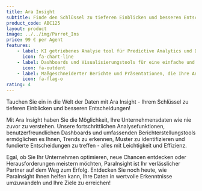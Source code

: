 ```yaml
---
title: Ara Insight
subtitle: Finde den Schlüssel zu tieferen Einblicken und besseren Entscheidungen!
product_code: ABC125
layout: product
image: ../../img/Parrot_Ins
price: 99 € per Agent
features:
    - label: KI getriebenes Analyse tool für Predictive Analytics und Data Mining, um tiefe Einblicke in Ihre Unternehmensdaten zu gewinnen und fundierte Entscheidungen zu treffen.
      icon: fa-chart-line
    - label: Dashboards und Visualisierungstools für eine einfache und ansprechende Darstellung Ihrer Daten, sodass Sie Trends, Muster und Zusammenhänge leicht erkennen können, ohne übermäßig technisch versiert zu sein.
      icon: fa-outdent
    - label: Maßgeschneiderter Berichte und Präsentationen, die Ihre Analyseergebnisse klar und verständlich kommunizieren
      icon: fa-flag-o
rating: 4
---
```


Tauchen Sie ein in die Welt der Daten mit Ara Insight - Ihrem Schlüssel zu tieferen Einblicken und besseren Entscheidungen!

Mit Ara Insight haben Sie die Möglichkeit, Ihre Unternehmensdaten wie nie zuvor zu verstehen. Unsere fortschrittlichen Analysefunktionen, benutzerfreundlichen Dashboards und umfassenden Berichterstellungstools ermöglichen es Ihnen, Trends zu erkennen, Muster zu identifizieren und fundierte Entscheidungen zu treffen - alles mit Leichtigkeit und Effizienz.

Egal, ob Sie Ihr Unternehmen optimieren, neue Chancen entdecken oder Herausforderungen meistern möchten, ParaInsight ist Ihr verlässlicher Partner auf dem Weg zum Erfolg. Entdecken Sie noch heute, wie ParaInsight Ihnen helfen kann, Ihre Daten in wertvolle Erkenntnisse umzuwandeln und Ihre Ziele zu erreichen!